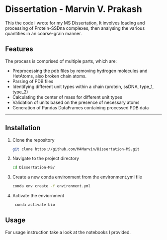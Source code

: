 # Dissertation - Marvin V. Prakash

This the code i wrote for my MS Dissertation, It involves loading and processing of Protein-SSDna complexes, then analysing the various quantities in an coarse-grain manner.

## Features

The process is comprised of multiple parts, which are:

- Preprocessing the pdb files by removing hydrogen molecules and HetAtoms, also broken chain atoms.
- Parsing of PDB files
- Identifying different unit types within a chain (protein, ssDNA, type_1, type_2)
- Calculating the center of mass for different unit types
- Validation of units based on the presence of necessary atoms
- Generation of Pandas DataFrames containing processed PDB data

---

## Installation

1. Clone the repository

   ```bash
   git clone https://github.com/M4Marvin/Dissertation-MS.git
   ```

2. Navigate to the project directory

   ```bash
   cd Dissertation-MS/
   ```

3. Create a new conda environment from the environment.yml file

   ```bash
   conda env create -f environment.yml
   ```

4. Activate the enviornment

   ```bash
    conda activate bio
   ```

## Usage

For usage instruction take a look at the notebooks I provided.
